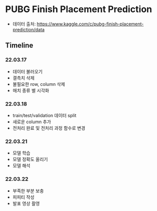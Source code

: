 PUBG Finish Placement Prediction
=============
* 데이터 출처: https://www.kaggle.com/c/pubg-finish-placement-prediction/data

Timeline
-------------
### 22.03.17
* 데이터 불러오기
* 결측치 삭제
* 불필요한 row, column 삭제
* 매치 종류 별 시각화

### 22.03.18
* train/test/validation 데이터 split
* 새로운 column 추가
* 전처리 완료 및 전처리 과정 함수로 변경

### 22.03.21
* 모델 학습
* 모델 정확도 올리기
* 모델 해석

### 22.03.22
* 부족한 부분 보충
* 피피티 작성
* 발표 영상 촬영
